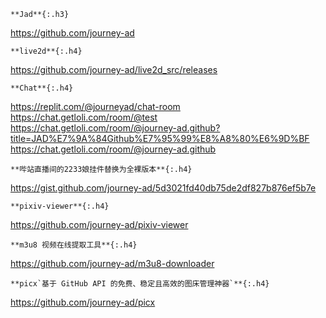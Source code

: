 ```note
**Jad**{:.h3}
```
<https://github.com/journey-ad>
```note
**live2d**{:.h4}
```
<https://github.com/journey-ad/live2d_src/releases>
```note
**Chat**{:.h4}
```
<https://replit.com/@journeyad/chat-room>
<https://chat.getloli.com/room/@test>
<https://chat.getloli.com/room/@journey-ad.github?title=JAD%E7%9A%84Github%E7%95%99%E8%A8%80%E6%9D%BF>
<https://chat.getloli.com/room/@journey-ad.github>
```note
**哔站直播间的2233娘挂件替换为全裸版本**{:.h4}
```
<https://gist.github.com/journey-ad/5d3021fd40db75de2df827b876ef5b7e>
```note
**pixiv-viewer**{:.h4}
```
<https://github.com/journey-ad/pixiv-viewer>
```note
**m3u8 视频在线提取工具**{:.h4}
```
<https://github.com/journey-ad/m3u8-downloader>
```note
**picx`基于 GitHub API 的免费、稳定且高效的图床管理神器`**{:.h4}
```
<https://github.com/journey-ad/picx>
